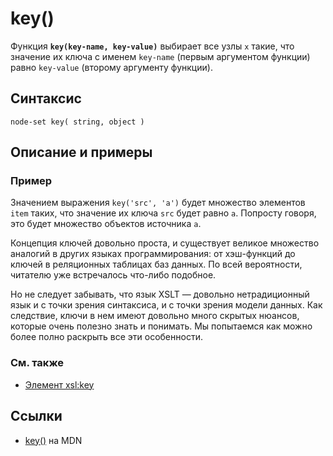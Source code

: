 # key()

Функция **`key(key-name, key-value)`** выбирает все узлы `x` такие, что значение их ключа с именем `key-name` (первым аргументом функции) равно `key-value` (второму аргументу функции).

## Синтаксис

```
node-set key( string, object )
```

## Описание и примеры

### Пример

Значением выражения `key('src', 'a')` будет множество элементов `item` таких, что значение их ключа `src` будет равно `a`. Попросту говоря, это будет множество объектов источника `a`.

Концепция ключей довольно проста, и существует великое множество аналогий в других языках программирования: от хэш-функций до ключей в реляционных таблицах баз данных. По всей вероятности, читателю уже встречалось что-либо подобное.

Но не следует забывать, что язык XSLT — довольно нетрадиционный язык и с точки зрения синтаксиса, и с точки зрения модели данных. Как следствие, ключи в нем имеют довольно много скрытых нюансов, которые очень полезно знать и понимать. Мы попытаемся как можно более полно раскрыть все эти особенности.

### См. также

- [Элемент xsl:key](../xslt/xsl-key.md)

## Ссылки

- [key()](https://developer.mozilla.org/en-US/docs/Web/XPath/Functions/key) на MDN

